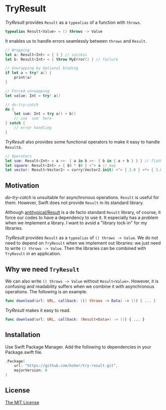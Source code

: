 # TryResult

_TryResult_ provides `Result` as a `typealias` of a function with `throws`.

```swift
typealias Result<Value> = () throws -> Value
```

It enables us to handle errors seamlessly between `throws` and `Result`.

```swift
// Wrapping
let a: Result<Int> = { 3 } // success
let b: Result<Int> = { throw MyError() } // failure

// Unwrapping by Optional binding
if let a = try? a() {
    print(a)
}

// Forced unrwapping
let value: Int = try! a()

// do-try-catch
do {
    let sum: Int = try a() + b()
    // use `sum` here
} catch {
    // error handling
}
```

_TryResult_ also provides some functional operators to make it easy to handle `Result`s.

```swift
// Operators
let sum: Result<Int> = a >>- { a in b >>- { b in { a + b } } } // flatMap
let square: Result<Int> = { $0 * $0 } <^> a // map
let vector: Result<Vector2> = curry(Vector2.init) <^> { 2.0 } <*> { 3.0 } // apply
```

## Motivation

_do-try-catch_ is unsuitable for asynchronous operations. `Result` is useful for them. However, Swift does not provide `Result` in its standard library.

Although [antitypical/Result](https://github.com/antitypical/Result) is a de facto standard `Result` library, of course, it force our codes to have a dependency to use it. It especially has a problem when we implement a library. I want to avoid a "library lock-in" for my libraries.

_TryResult_ provides `Result` as a `typealias` of `() throws -> Value`. We do not need to depend on `TryResult` when we implement out libraries: we just need to write `() throws -> Value`. Then the libraries can be combined with `TryResult` in an application.

## Why we need `TryResult`

We can also write `() throws -> Value` without `Result<Value>`. However, it is confusing and readability suffers when we combine it with asynchronous operations. The following is an example.

```swift
func download(url: URL, callback: (() throws -> Data) -> ()) { ... }
```

_TryResult_ makes it easy to read.

```swift
func download(url: URL, callback: (Result<Data>) -> ()) { ... }
```

## Installation

Use Swift Package Manager. Add the following to dependencies in your Package.swift file.

```swift
.Package(
    url: "https://github.com/koher/try-result.git",
    majorVersion: 0
)
```

## License

[The MIT License](LICENSE)
